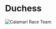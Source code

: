 # Duchess
![Calamari Race Team](https://b.thumbs.redditmedia.com/vhHAA6FxvacqXK0ZIZwk41liapbd3AWy6B3vhP2kfsQ.png)
